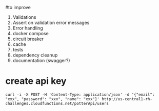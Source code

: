 #to improve
1. Validations
2. Assert on validation error messages
3. Error handling
4. docker compose
5. circuit breaker
6. cache
7. tests
8. dependency cleanup
9. documentation (swagger?)


# create api key
```
curl -i -X POST -H 'Content-Type: application/json' -d '{"email": "xxx", "password": "xxx", "name": "xxx"}' http://us-central1-rh-challenges.cloudfunctions.net/potterApi/users
```
